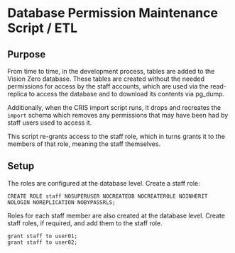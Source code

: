 # Database Permission Maintenance Script / ETL

## Purpose
From time to time, in the development process, tables are added to the Vision Zero database. These tables are created without the needed permissions for access by the staff accounts, which are used via the read-replica to access the database and to download its contents via pg_dump. 

Additionally, when the CRIS import script runs, it drops and recreates the `import` schema which removes any permissions that may have been had by staff users used to access it.

This script re-grants access to the staff role, which in turns grants it to the members of that role, meaning the staff themselves.

## Setup

The roles are configured at the database level. Create a staff role:

```
CREATE ROLE staff NOSUPERUSER NOCREATEDB NOCREATEROLE NOINHERIT NOLOGIN NOREPLICATION NOBYPASSRLS;
```

Roles for each staff member are also created at the database level. Create staff roles, if required, and add them to the staff role.

```
grant staff to user01;
grant staff to user02;
```